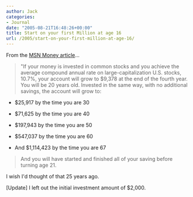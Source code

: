 ```yaml
---
author: Jack
categories:
- Journal
date: "2005-08-21T16:48:26+00:00"
title: Start on your first Million at age 16
url: /2005/start-on-your-first-million-at-age-16/
---
```


From the [MSN Money article][1]&#8230;

> 
> 
> "If your money is invested in common stocks and you achieve the average compound annual rate on large-capitalization U.S. stocks, 10.7%, your account will grow to $9,378 at the end of the fourth year. You will be 20 years old. Invested in the same way, with no additional savings, the account will grow to:
> 
> 

</p> 

  * $25,917 by the time you are 30


  * $71,625 by the time you are 40


  * $197,943 by the time you are 50


  * $547,037 by the time you are 60


  * And $1,114,423 by the time you are 67
</ul> 

> 
> 
> And you will have started and finished all of your saving before turning age 21.
> 
> 

I wish I'd thought of that 25 years ago.

[Update] I left out the initial investment amount of $2,000.

 [1]: http://moneycentral.msn.com/content/Investing/Startinvesting/P73751.asp